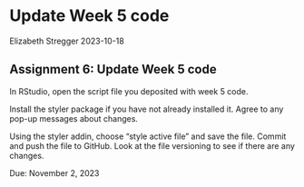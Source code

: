Update Week 5 code
================
Elizabeth Stregger
2023-10-18

## Assignment 6: Update Week 5 code

In RStudio, open the script file you deposited with week 5 code.

Install the styler package if you have not already installed it. Agree
to any pop-up messages about changes.

Using the styler addin, choose “style active file” and save the file.
Commit and push the file to GitHub. Look at the file versioning to see
if there are any changes.

Due: November 2, 2023
